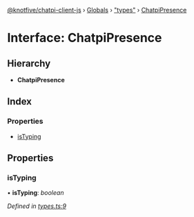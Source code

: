 [@knotfive/chatpi-client-js](../README.md) › [Globals](../globals.md) › ["types"](../modules/_types_.md) › [ChatpiPresence](_types_.chatpipresence.md)

# Interface: ChatpiPresence

## Hierarchy

* **ChatpiPresence**

## Index

### Properties

* [isTyping](_types_.chatpipresence.md#istyping)

## Properties

###  isTyping

• **isTyping**: *boolean*

*Defined in [types.ts:9](https://github.com/ArcQ/chatpi/blob/8af0fd6/clients/js/chatpi-client/src/types.ts#L9)*
